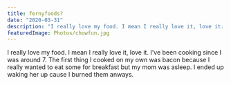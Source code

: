 ```yaml
---
title: fernyfoods?
date: "2020-03-31"
description: "I really love my food. I mean I really love it, love it. I've been cooking since..."
featuredImage: Photos/chowfun.jpg
---
```

I really love my food. I mean I really love it, love it. I've been cooking since I was around 7. The first thing I cooked on my own was bacon because I really wanted to eat some for breakfast but my mom was asleep. I ended up waking her up cause I burned them anways.

